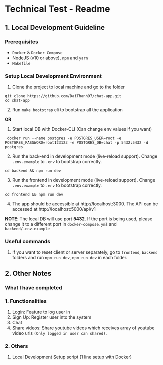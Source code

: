 # Technical Test - Readme

## 1. Local Development Guideline

### Prerequisites

- `Docker` & `Docker Compose`
- NodeJS (v10 or above), `npm` and `yarn`
- `Makefile`

### Setup Local Development Environment

1. Clone the project to local machine and go to the folder

```
git clone https://github.com/DaiThanh97/chat-app.git
cd chat-app
```

2. Run `make bootstrap` cli to bootstrap all the application

**OR**

1. Start local DB with Docker-CLI (Can change env values if you want)

```
 docker run --name postgres -e POSTGRES_USER=root -e POSTGRES_PASSWORD=root123123 -e POSTGRES_DB=chat -p 5432:5432 -d postgres
```

2. Run the back-end in development mode (live-reload support). Change `.env.example` to `.env` to bootstrap correctly.

```
cd backend && npm run dev
```

3. Run the frontend in development mode (live-reload support). Change `.env.example` to `.env` to bootstrap correctly.

```
cd frontend && npm run dev
```

4. The app should be accessible at http://localhost:3000. The API can be accessed at http://localhost:5000/api/v1

**NOTE**: The local DB will use port **5432**. If the port is being used, please change it to a different port in `docker-compose.yml` and `backend/.env.example`

### Useful commands

1. If you want to reset client or server separately, go to `frontend`, `backend` folders and run `npm run dev`, `npm run dev` in each folder.

## 2. Other Notes

### What I have completed

### 1. Functionalities

1. Login: Feature to log user in
2. Sign Up: Register user into the system
3. Chat
4. Share videos: Share youtube videos which receives array of youtube video urls `(Only logged in user can shared)`.

### 2. Others

1. Local Development Setup script (1 line setup with Docker)
